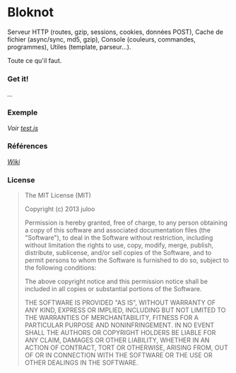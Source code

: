 # Bloknot

Serveur HTTP (routes, gzip, sessions, cookies, données POST),
Cache de fichier (async/sync, md5, gzip),
Console (couleurs, commandes, programmes),
Utiles (template, parseur...).

Toute ce qu'il faut.

### Get it!

_..._

### Exemple

_Voir [test.js](https://github.com/JWhile/Bloknot/blob/master/test.js)_

### Références

_[Wiki](https://github.com/JWhile/Bloknot/wiki)_

### License

> The MIT License (MIT)
> 
> Copyright (c) 2013 juloo
> 
> Permission is hereby granted, free of charge, to any person obtaining a copy of
> this software and associated documentation files (the "Software"), to deal in
> the Software without restriction, including without limitation the rights to
> use, copy, modify, merge, publish, distribute, sublicense, and/or sell copies of
> the Software, and to permit persons to whom the Software is furnished to do so,
> subject to the following conditions:
> 
> The above copyright notice and this permission notice shall be included in all
> copies or substantial portions of the Software.
> 
> THE SOFTWARE IS PROVIDED "AS IS", WITHOUT WARRANTY OF ANY KIND, EXPRESS OR
> IMPLIED, INCLUDING BUT NOT LIMITED TO THE WARRANTIES OF MERCHANTABILITY, FITNESS
> FOR A PARTICULAR PURPOSE AND NONINFRINGEMENT. IN NO EVENT SHALL THE AUTHORS OR
> COPYRIGHT HOLDERS BE LIABLE FOR ANY CLAIM, DAMAGES OR OTHER LIABILITY, WHETHER
> IN AN ACTION OF CONTRACT, TORT OR OTHERWISE, ARISING FROM, OUT OF OR IN
> CONNECTION WITH THE SOFTWARE OR THE USE OR OTHER DEALINGS IN THE SOFTWARE.